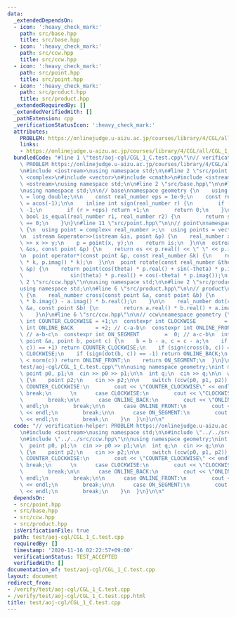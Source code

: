 ```yaml
---
data:
  _extendedDependsOn:
  - icon: ':heavy_check_mark:'
    path: src/base.hpp
    title: src/base.hpp
  - icon: ':heavy_check_mark:'
    path: src/ccw.hpp
    title: src/ccw.hpp
  - icon: ':heavy_check_mark:'
    path: src/point.hpp
    title: src/point.hpp
  - icon: ':heavy_check_mark:'
    path: src/product.hpp
    title: src/product.hpp
  _extendedRequiredBy: []
  _extendedVerifiedWith: []
  _pathExtension: cpp
  _verificationStatusIcon: ':heavy_check_mark:'
  attributes:
    PROBLEM: https://onlinejudge.u-aizu.ac.jp/courses/library/4/CGL/all/CGL_1_C
    links:
    - https://onlinejudge.u-aizu.ac.jp/courses/library/4/CGL/all/CGL_1_C
  bundledCode: "#line 1 \"test/aoj-cgl/CGL_1_C.test.cpp\"\n// verification-helper:\
    \ PROBLEM https://onlinejudge.u-aizu.ac.jp/courses/library/4/CGL/all/CGL_1_C\n\
    \n#include <iostream>\nusing namespace std;\n\n#line 2 \"src/point.hpp\"\n\n#include\
    \ <complex>\n#include <vector>\n#include <cmath>\n#include <istream>\n#include\
    \ <ostream>\nusing namespace std;\n\n#line 2 \"src/base.hpp\"\n\n#line 4 \"src/base.hpp\"\
    \nusing namespace std;\n\n// base\nnamespace geometry {\n    using real_number\
    \ = long double;\n\n    const real_number eps = 1e-9;\n    const real_number pi\
    \ = acos(-1);\n\n    inline int sign(real_number r) {\n        if (r < -eps) return\
    \ -1;\n        if (r > +eps) return +1;\n        return 0;\n    }\n\n    inline\
    \ bool is_equal(real_number r1, real_number r2) {\n        return sign(r1 - r2)\
    \ == 0;\n    }\n}\n#line 11 \"src/point.hpp\"\n\n// point\nnamespace geometry\
    \ {\n  using point = complex< real_number >;\n  using points = vector< point >;\n\
    \n  istream &operator>>(istream &is, point &p) {\n    real_number x, y;\n    is\
    \ >> x >> y;\n    p = point(x, y);\n    return is;\n  }\n\n  ostream &operator<<(ostream\
    \ &os, const point &p) {\n    return os << p.real() << \" \" << p.imag();\n  }\n\
    \n  point operator*(const point &p, const real_number &k) {\n    return point(p.real()\
    \ * k, p.imag() * k);\n  }\n\n  point rotate(const real_number &theta, const point\
    \ &p) {\n    return point(cos(theta) * p.real() + sin(-theta) * p.imag(),\n  \
    \               sin(theta) * p.real() + cos(-theta) * p.imag());\n  }\n}\n#line\
    \ 2 \"src/ccw.hpp\"\n\nusing namespace std;\n\n#line 2 \"src/product.hpp\"\n\n\
    using namespace std;\n\n#line 6 \"src/product.hpp\"\n\n// product\nnamespace geometry\
    \ {\n    real_number cross(const point &a, const point &b) {\n        return a.real()\
    \ * b.imag() - a.imag() * b.real();\n    }\n\n    real_number dot(const point\
    \ &a, const point &b) {\n        return a.real() * b.real() + a.imag() * b.imag();\n\
    \    }\n}\n#line 6 \"src/ccw.hpp\"\n\n// ccw\nnamespace geometry {\n  constexpr\
    \ int COUNTER_CLOCKWISE = +1;\n  constexpr int CLOCKWISE         = -1;\n  constexpr\
    \ int ONLINE_BACK       = +2; // c-a-b\n  constexpr int ONLINE_FRONT      = -2;\
    \ // a-b-c\n  constexpr int ON_SEGMENT        =  0; // a-c-b\n  int ccw(const\
    \ point &a, point b, point c) {\n    b = b - a, c = c - a;\n    if (sign(cross(b,\
    \ c)) == +1) return COUNTER_CLOCKWISE;\n    if (sign(cross(b, c)) == -1) return\
    \ CLOCKWISE;\n    if (sign(dot(b, c)) == -1) return ONLINE_BACK;\n    if (norm(b)\
    \ < norm(c)) return ONLINE_FRONT;\n    return ON_SEGMENT;\n  }\n}\n#line 8 \"\
    test/aoj-cgl/CGL_1_C.test.cpp\"\n\nusing namespace geometry;\nint main() {\n \
    \ point p0, p1;\n  cin >> p0 >> p1;\n\n  int q;\n  cin >> q;\n\n  while (q--)\
    \ {\n    point p2;\n    cin >> p2;\n\n    switch (ccw(p0, p1, p2)) {\n      case\
    \ COUNTER_CLOCKWISE:\n        cout << \"COUNTER_CLOCKWISE\" << endl;\n       \
    \ break;\n      \n      case CLOCKWISE:\n        cout << \"CLOCKWISE\" << endl;\n\
    \        break;\n\n      case ONLINE_BACK:\n        cout << \"ONLINE_BACK\" <<\
    \ endl;\n        break;\n\n      case ONLINE_FRONT:\n        cout << \"ONLINE_FRONT\"\
    \ << endl;\n        break;\n\n      case ON_SEGMENT:\n        cout << \"ON_SEGMENT\"\
    \ << endl;\n        break;\n    }\n  }\n}\n\n"
  code: "// verification-helper: PROBLEM https://onlinejudge.u-aizu.ac.jp/courses/library/4/CGL/all/CGL_1_C\n\
    \n#include <iostream>\nusing namespace std;\n\n#include \"../../src/point.hpp\"\
    \n#include \"../../src/ccw.hpp\"\n\nusing namespace geometry;\nint main() {\n\
    \  point p0, p1;\n  cin >> p0 >> p1;\n\n  int q;\n  cin >> q;\n\n  while (q--)\
    \ {\n    point p2;\n    cin >> p2;\n\n    switch (ccw(p0, p1, p2)) {\n      case\
    \ COUNTER_CLOCKWISE:\n        cout << \"COUNTER_CLOCKWISE\" << endl;\n       \
    \ break;\n      \n      case CLOCKWISE:\n        cout << \"CLOCKWISE\" << endl;\n\
    \        break;\n\n      case ONLINE_BACK:\n        cout << \"ONLINE_BACK\" <<\
    \ endl;\n        break;\n\n      case ONLINE_FRONT:\n        cout << \"ONLINE_FRONT\"\
    \ << endl;\n        break;\n\n      case ON_SEGMENT:\n        cout << \"ON_SEGMENT\"\
    \ << endl;\n        break;\n    }\n  }\n}\n\n"
  dependsOn:
  - src/point.hpp
  - src/base.hpp
  - src/ccw.hpp
  - src/product.hpp
  isVerificationFile: true
  path: test/aoj-cgl/CGL_1_C.test.cpp
  requiredBy: []
  timestamp: '2020-11-16 02:22:57+09:00'
  verificationStatus: TEST_ACCEPTED
  verifiedWith: []
documentation_of: test/aoj-cgl/CGL_1_C.test.cpp
layout: document
redirect_from:
- /verify/test/aoj-cgl/CGL_1_C.test.cpp
- /verify/test/aoj-cgl/CGL_1_C.test.cpp.html
title: test/aoj-cgl/CGL_1_C.test.cpp
---
```

